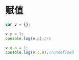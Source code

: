 # 赋值
```javascript
var v = {};

v.p = 1;
console.log(v.p);//1

v.q.a = 1;
console.log(v.q.a);//undefined
```